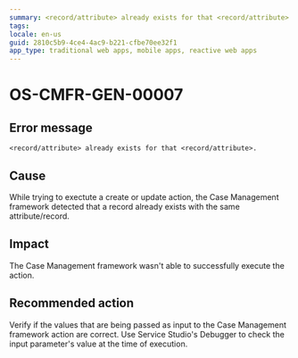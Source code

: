 ```yaml
---
summary: <record/attribute> already exists for that <record/attribute>.
tags:
locale: en-us
guid: 2810c5b9-4ce4-4ac9-b221-cfbe70ee32f1
app_type: traditional web apps, mobile apps, reactive web apps
---
```


# OS-CMFR-GEN-00007

## Error message

`<record/attribute> already exists for that <record/attribute>.`

## Cause

While trying to exectute a create or update action, the Case Management framework detected that a record already exists with the same attribute/record.

## Impact

The Case Management framework wasn't able to successfully execute the action.

## Recommended action

Verify if the values that are being passed as input to the Case Management framework action are correct. Use Service Studio's Debugger to check the input parameter's value at the time of execution.
